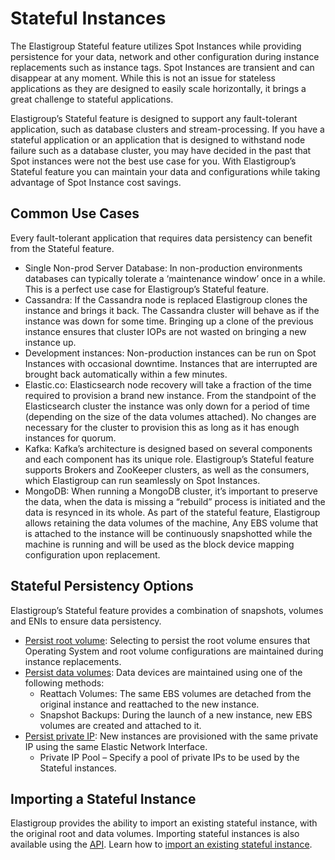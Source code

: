 # Stateful Instances

The Elastigroup Stateful feature utilizes Spot Instances while providing persistence for your data, network and other configuration during instance replacements such as instance tags.
Spot Instances are transient and can disappear at any moment. While this is not an issue for stateless applications as they are designed to easily scale horizontally, it brings a great challenge to stateful applications.

Elastigroup’s Stateful feature is designed to support any fault-tolerant application, such as database clusters and stream-processing. If you have a stateful application or an application that is designed to withstand node failure such as a database cluster, you may have decided in the past that Spot instances were not the best use case for you. With Elastigroup’s Stateful feature you can maintain your data and configurations while taking advantage of Spot Instance cost savings.

## Common Use Cases

Every fault-tolerant application that requires data persistency can benefit from the Stateful feature.
* Single Non-prod Server Database: In non-production environments databases can typically tolerate a ‘maintenance window’ once in a while. This is a perfect use case for Elastigroup’s Stateful feature.
* Cassandra: If the Cassandra node is replaced Elastigroup clones the instance and brings it back. The Cassandra cluster will behave as if the instance was down for some time. Bringing up a clone of the previous instance ensures that cluster IOPs are not wasted on bringing a new instance up.
* Development instances: Non-production instances can be run on Spot Instances with occasional downtime. Instances that are interrupted are brought back automatically within a few minutes.
* Elastic.co: Elasticsearch node recovery will take a fraction of the time required to provision a brand new instance. From the standpoint of the Elasticsearch cluster the instance was only down for a period of time (depending on the size of the data volumes attached). No changes are necessary for the cluster to provision this as long as it has enough instances for quorum.
* Kafka: Kafka’s architecture is designed based on several components and each component has its unique role. Elastigroup’s Stateful feature supports Brokers and ZooKeeper clusters, as well as the consumers, which Elastigroup can run seamlessly on Spot Instances.
* MongoDB: When running a MongoDB cluster, it’s important to preserve the data, when the data is missing a “rebuild” process is initiated and the data is resynced in its whole. As part of the stateful feature, Elastigroup allows retaining the data volumes of the machine, Any EBS volume that is attached to the instance will be continuously snapshotted while the machine is running and will be used as the block device mapping configuration upon replacement.

## Stateful Persistency Options

Elastigroup’s Stateful feature provides a combination of snapshots, volumes and ENIs to ensure data persistency.
* [Persist root volume](elastigroup/features/stateful-instance/persist-root-volume.md): Selecting to persist the root volume ensures that Operating System and root volume configurations are maintained during instance replacements.
* [Persist data volumes](elastigroup/features/stateful-instance/persist-data-volumes.md): Data devices are maintained using one of the following methods:
  * Reattach Volumes: The same EBS volumes are detached from the original instance and reattached to the new instance.
  * Snapshot Backups: During the launch of a new instance, new EBS volumes are created and attached to it.
* [Persist private IP](elastigroup/features/stateful-instance/persist-network.md): New instances are provisioned with the same private IP using the same Elastic Network Interface.
  * Private IP Pool – Specify a pool of private IPs to be used by the Stateful instances.

## Importing a Stateful Instance

Elastigroup provides the ability to import an existing stateful instance, with the original root and data volumes. Importing stateful instances is also available using the [API](https://api.spotinst.com/spotinst-api/stateful-api/import-stateful-instance/). Learn how to [import an existing stateful instance](elastigroup/features/stateful-instance/import-a-stateful-instance.md).
